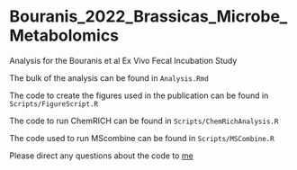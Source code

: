 # Bouranis_2022_Brassicas_Microbe_Metabolomics
Analysis for the Bouranis et al Ex Vivo Fecal Incubation Study

The bulk of the analysis can be found in `Analysis.Rmd`

The code to create the figures used in the publication can be found in `Scripts/FigureScript.R`

The code to run ChemRICH can be found in `Scripts/ChemRichAnalysis.R`

The code used to run MScombine can be found in `Scripts/MSCombine.R`

Please direct any questions about the code to [me](mailto:bouranij@oregonstate.edu)
